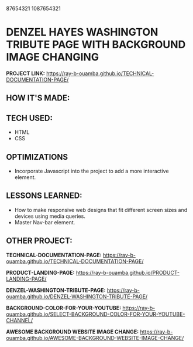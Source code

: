 87654321  1087654321

# DENZEL HAYES WASHINGTON TRIBUTE PAGE WITH BACKGROUND IMAGE CHANGING 


**PROJECT LINK:**  https://ray-b-ouamba.github.io/TECHNICAL-DOCUMENTATION-PAGE/
## HOW IT'S MADE:
## TECH USED:
* HTML
* CSS

## OPTIMIZATIONS
* Incorporate Javascript into the project to add a more interactive element.

## LESSONS LEARNED:
* How to make responsive web designs that fit different screen sizes and devices using media queries.
* Master Nav-bar element.
  
## OTHER PROJECT:
**TECHNICAL-DOCUMENTATION-PAGE:**
https://ray-b-ouamba.github.io/TECHNICAL-DOCUMENTATION-PAGE/

**PRODUCT-LANDING-PAGE:**
 https://ray-b-ouamba.github.io/PRODUCT-LANDING-PAGE/

**DENZEL-WASHINGTON-TRIBUTE-PAGE:**
https://ray-b-ouamba.github.io/DENZEL-WASHINGTON-TRIBUTE-PAGE/

**BACKGROUND-COLOR-FOR-YOUR-YOUTUBE:**
https://ray-b-ouamba.github.io/SELECT-BACKGROUND-COLOR-FOR-YOUR-YOUTUBE-CHANNEL/

**AWESOME BACKGROUND WEBSITE IMAGE CHANGE:**
https://ray-b-ouamba.github.io/AWESOME-BACKGROUND-WEBSITE-IMAGE-CHANGE/
